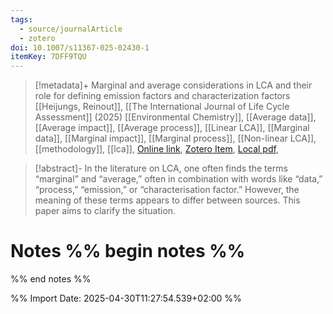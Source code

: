 ```yaml
---
tags:
  - source/journalArticle
  - zotero
doi: 10.1007/s11367-025-02430-1
itemKey: 7DFF9TQU
---
```

>[!metadata]+
> Marginal and average considerations in LCA and their role for defining emission factors and characterization factors
> [[Heijungs, Reinout]], 
> [[The International Journal of Life Cycle Assessment]] (2025)
> [[Environmental Chemistry]], [[Average data]], [[Average impact]], [[Average process]], [[Linear LCA]], [[Marginal data]], [[Marginal impact]], [[Marginal process]], [[Non-linear LCA]], [[methodology]], [[lca]], 
> [Online link](https://doi.org/10.1007/s11367-025-02430-1), [Zotero Item](zotero://select/library/items/7DFF9TQU), [Local pdf](file://C:/Users/aburg/Documents/references/zotero/storage/9ZB6SXI8/Heijungs2025_Marginalaverage.pdf), 

>[!abstract]-
>In the literature on LCA, one often finds the terms “marginal” and “average,” often in combination with words like “data,” “process,” “emission,” or “characterisation factor.” However, the meaning of these terms appears to differ between sources. This paper aims to clarify the situation.

# Notes %% begin notes %%

%% end notes %%




%% Import Date: 2025-04-30T11:27:54.539+02:00 %%
